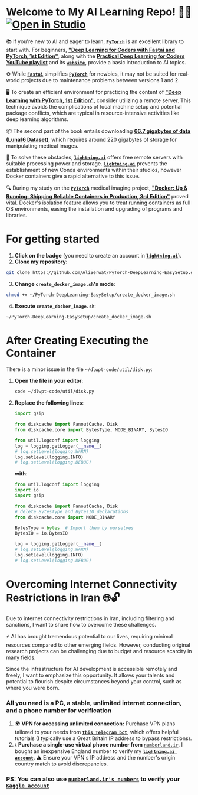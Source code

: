 # Welcome to My AI Learning Repo! 🌟🚀 [![Open in Studio](https://pl-bolts-doc-images.s3.us-east-2.amazonaws.com/app-2/studio-badge.svg)](https://lightning.ai/new?repo_url=https%3A%2F%2Fgithub.com%2FAliSerwat%2FEasy_setup_for_Deep_Learning_with_PyTorch)

📚 If you're new to AI and eager to learn, [**`PyTorch`**](https://pytorch.org/) is an excellent library to start with. For beginners, [**"Deep Learning for Coders with Fastai and PyTorch, 1st Edition"**](https://www.amazon.co.uk/Deep-Learning-Coders-fastai-PyTorch/dp/1492045527), along with the [**Practical Deep Learning for Coders YouTube playlist**](https://www.youtube.com/playlist?list=PLfYUBJiXbdtSvpQjSnJJ_PmDQB_VyT5iU) and its [**`website`**](https://course.fast.ai/), provide a basic introduction to AI topics.

⚙️ While [**`Fastai`**](https://github.com/fastai) simplifies [**`PyTorch`**](https://pytorch.org/) for newbies, it may not be suited for real-world projects due to maintenance problems between versions 1 and 2.

🖥️ To create an efficient environment for practicing the content of [**"Deep Learning with PyTorch, 1st Edition"**](https://www.amazon.co.uk/Deep-Learning-Pytorch-Eli-Stevens/dp/1617295264), consider utilizing a remote server. This technique avoids the complications of local machine setup and potential package conflicts, which are typical in resource-intensive activities like deep learning algorithms.

📦 The second part of the book entails downloading <u>[**66.7 gigabytes of data (Luna16 Dataset)**](https://luna16.grand-challenge.org/Download/)</u>, which requires around 220 gigabytes of storage for manipulating medical images.

🔧 To solve these obstacles, [**`lightning.ai`**](https://lightning.ai/docs/overview/getting-started) offers free remote servers with suitable processing power and storage. [**`lightning.ai`**](https://lightning.ai/docs/overview/getting-started) prevents the establishment of new Conda environments within their studios, however Docker containers give a rapid alternative to this issue.

🔍 During my study on the [**`PyTorch`**](https://pytorch.org/) medical imaging project, [**"Docker: Up & Running: Shipping Reliable Containers in Production, 3rd Edition"**](https://www.amazon.co.uk/Docker-Shipping-Reliable-Containers-Production-dp-1098131827/dp/1098131827/ref=dp_ob_image_bk) proved vital. Docker's isolation feature allows you to treat running containers as full OS environments, easing the installation and upgrading of programs and libraries.

# For getting started

1. **Click on the badge** (you need to create an account in [**`lightning.ai`**](https://lightning.ai/onboarding)).
2. **Clone my repository**:

```sh
git clone https://github.com/AliSerwat/PyTorch-DeepLearning-EasySetup.git
```

3. **Change `create_docker_image.sh`'s mode**:

```sh
chmod +x ~/PyTorch-DeepLearning-EasySetup/create_docker_image.sh
```

4. **Execute `create_docker_image.sh`**:

```sh
~/PyTorch-DeepLearning-EasySetup/create_docker_image.sh
```

# After Creating Executing the Container

There is a minor issue in the file `~/dlwpt-code/util/disk.py`:

1. **Open the file in your editor**:

   ```sh
   code ~/dlwpt-code/util/disk.py
   ```

2. **Replace the following lines**:

   ```python
   import gzip

   from diskcache import FanoutCache, Disk
   from diskcache.core import BytesType, MODE_BINARY, BytesIO

   from util.logconf import logging
   log = logging.getLogger(__name__)
   # log.setLevel(logging.WARN)
   log.setLevel(logging.INFO)
   # log.setLevel(logging.DEBUG)
   ```

   **with**:

   ```python
   from util.logconf import logging
   import io
   import gzip

   from diskcache import FanoutCache, Disk
   # delete BytesType and BytesIO declarations
   from diskcache.core import MODE_BINARY

   BytesType = bytes  # Import them by ourselves
   BytesIO = io.BytesIO

   log = logging.getLogger(__name__)
   # log.setLevel(logging.WARN)
   log.setLevel(logging.INFO)
   # log.setLevel(logging.DEBUG)
   ```

# Overcoming Internet Connectivity Restrictions in Iran 🌐🔓

Due to internet connectivity restrictions in Iran, including filtering and sanctions, I want to share how to overcome these challenges.

⚡ AI has brought tremendous potential to our lives, requiring minimal resources compared to other emerging fields. However, conducting original research projects can be challenging due to budget and resource scarcity in many fields.

Since the infrastructure for AI development is accessible remotely and freely, I want to emphasize this opportunity. It allows your talents and potential to flourish despite circumstances beyond your control, such as where you were born.

### All you need is a PC, a stable, unlimited internet connection, and a phone number for verification

1. 🌍 **VPN for accessing unlimited connection:** Purchase VPN plans tailored to your needs from [**`this Telegram bot`**](https://t.me/MMDLeecherNimBot), which offers helpful tutorials (I typically use a Great Britain IP address to bypass restrictions).
2. 📞 **Purchase a single-use virtual phone number from** [`numberland.ir`](https://numberland.ir/). I bought an inexpensive England number to verify my [**`lightning.ai account`**](https://lightning.ai/onboarding). ⚠️ Ensure your VPN's IP address and the number's origin country match to avoid discrepancies.

### PS: You can also use [**`numberland.ir's numbers`**](https://numberland.ir/) to verify your [**`Kaggle account`**](https://www.kaggle.com/)
